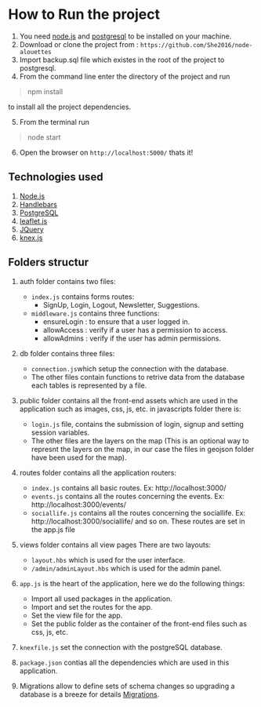# How to Run the project

1. You need [node.js](https://nodejs.org/en/) and [postgresql](https://www.postgresql.org/) to be installed on your machine.
2. Download or clone the project from : `https://github.com/She2016/node-alouettes`
3. Import backup.sql file which existes in the root of the project to postgresql.
4. From the command line enter the directory of the project and run

> npm install

to install all the project dependencies.

5. From the terminal run

> node start

6. Open the browser on `http://localhost:5000/` thats it!

## Technologies used

1. [Node.js](https://nodejs.org/en/)
2. [Handlebars](http://handlebarsjs.com/)
3. [PostgreSQL](https://www.postgresql.org/)
4. [leaflet.js](https://leafletjs.com/)
5. [JQuery](https://jquery.com/)
6. [knex.js](https://knexjs.org/)

## Folders structur

1. auth folder contains two files:

   - `index.js` contains forms routes:
    	- SignUp, Login, Logout, Newsletter, Suggestions.
   - `middleware.js` contains three functions:
    	- ensureLogin : to ensure that a user logged in.
    	- allowAccess : verify if a user has a permission to access.
    	- allowAdmins : verify if the user has admin permissions.

2. db folder contains three files:

   - `connection.js`which setup the connection with the database.
   - The other files contain functions to retrive data from the database each tables is represented by a file.

3. public folder contains all the front-end assets which are used in the application such as images, css, js, etc.
   in javascripts folder there is:

   - `login.js` file, contains the submission of login, signup and setting session variables.
   - The other files are the layers on the map (This is an optional way to represnt the layers on the map, in our case the files in geojson folder have been used for the map).

4. routes folder contains all the application routers:

   - `index.js` contains all basic routes. Ex: http://localhost:3000/
   - `events.js` contains all the routes concerning the events. Ex: http://localhost:3000/events/
   - `sociallife.js` contains all the routes concerning the sociallife. Ex: http://localhost:3000/sociallife/
   and so on. These routes are set in the app.js file

5. views folder contains all view pages
	There are two layouts:
	- `layout.hbs` which is used for the user interface.
	- `/admin/adminLayout.hbs` which is used for the admin panel.

6. `app.js` is the heart of the application, here we do the following things:
	- Import all used packages in the application.
	- Import and set the routes for the app.
	- Set the view file for the app.
	- Set the public folder as the container of the front-end files such as css, js, etc.

7. `knexfile.js` set the connection with the postgreSQL database.

8. `package.json` contias all the dependencies which are used in this application.

9. Migrations allow to define sets of schema changes so upgrading a database is a breeze for details [Migrations](https://knexjs.org/#Migrations).

